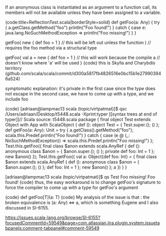 If an anonymous class is instantiated as an argument to a function call,
its members will not be available unless they have been assigned to a variable.

{code:title=ReflectionTest.scala|borderStyle=solid}
def getFoo(a: Any) {
  try {
    a.getClass.getMethod("foo")
    println("Foo found!")
  }
  catch {
    case e: java.lang.NoSuchMethodException =>
      println("Foo missing!")
  }
}

getFoo(
  new { def foo = 1 }         // this will be left out unless the function 
)                             // requires the foo method via a structural type

getFoo{
  val a = new { def foo = 1 } // this will work because the compile
  a                           // doesn't know where 'a' will be used
}
{code} 
this is Skylla and Charybdis territory (github.com/scala/scala/commit/d300a5817fb4826516e0bc15b1e279903946a524)

symptomatic explanation:
it's private in the first case since the type does not escape
in the second case, we have to come up with a type, and we include foo

{code}
[adriaan@lampmac13 scala (topic/virtpatmat)]$ qsc /Users/adriaan/Desktop/t5448.scala -Xprint:typer
[[syntax trees at end of typer]]// Scala source: t5448.scala
package <empty> {
  final object Test extends Object with App with ScalaObject {
    def <init>(): object Test = {
      Test.super.<init>();
      ()
    };
    def getFoo(a: Any): Unit = try {
      a.getClass().getMethod("foo");
      scala.this.Predef.println("Foo found!")
    } catch {
      case (e @ (_: NoSuchMethodException)) => scala.this.Predef.println("Foo missing!")
    };
    Test.this.getFoo({
      final class $anon extends scala.AnyRef {
        def <init>(): anonymous class $anon = {
          $anon.super.<init>();
          ()
        };
        private def foo: Int = 1
      };
      new $anon()
    });
    Test.this.getFoo({
      val a: Object{def foo: Int} = {
        final class $anon extends scala.AnyRef {
          def <init>(): anonymous class $anon = {
            $anon.super.<init>();
            ()
          };
          def foo: Int = 1
        };
        new $anon()
      };
      a
    })
  }
}

[adriaan@lampmac13 scala (topic/virtpatmat)]$ qs Test
Foo missing!
Foo found!
{code}
thus, the easy workaround is to change getFoo's signature to force the compiler to come up with a type for getFoo's argument

{code}
  def getFoo[T](a: T)
{code}
My analysis of the issue is that : the broken equivalence is (a: Any) <=> a, which is something Eugene and I also discussed in SI-6155.

https://issues.scala-lang.org/browse/SI-6155?focusedCommentId=59549&page=com.atlassian.jira.plugin.system.issuetabpanels:comment-tabpanel#comment-59549
